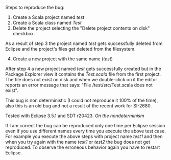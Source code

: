 Steps to reproduce the bug:

 1. Create a Scala project named _test_
 2. Create a Scala class named _Test_
 3. Delete the project selecting the "Delete project contents on disk" checkbox.

As a result of step 3 the project named _test_ gets successfully deleted from Eclipse and the project's files get deleted from the filesystem.

 4. Create a new project with the same name (_test_)

After step 4 a new project named _test_ gets successfully created but in the Package Explorer view it contains the _Test.scala_ file from the first project. The file does not exist on disk and when we double-click on it the editor reports an error message that says: "File /test/src/Test.scala does not exist".

This bug is non deterministic (I could not reproduce it 100% of the time), also this is an old bug and not a result of the recent work for SI-2680.

Tested with Eclipse 3.5.1 and SDT r20423.
_On the nondeterminism_

If I am correct the bug can be reproduced only one time per Eclipse session even if you use different names every time you execute the above test case. For example you execute the above steps with project name _test1_ and then when you try again with the name _test1_ or _test2_ the bug does not get reproduced. To observe the erroneous behavior again you have to restart Eclipse.
